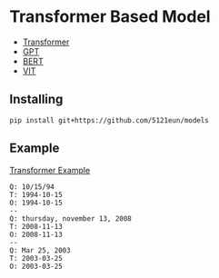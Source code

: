# Transformer Based Model
- [Transformer](https://github.com/5121eun/models/blob/main/models/transformer.py)
- [GPT](https://github.com/5121eun/models/blob/main/models/gpt.py)
- [BERT](https://github.com/5121eun/models/blob/main/models/bert.py)
- [VIT](https://github.com/5121eun/models/blob/main/models/vit.py)

## Installing
```
pip install git+https://github.com/5121eun/models
```

## Example
[Transformer Example](https://github.com/5121eun/models/blob/main/models/transformer_example.ipynb)
```
Q: 10/15/94                     
T: 1994-10-15
O: 1994-10-15
--
Q: thursday, november 13, 2008  
T: 2008-11-13
O: 2008-11-13
--
Q: Mar 25, 2003                 
T: 2003-03-25
O: 2003-03-25
```



